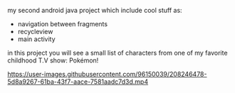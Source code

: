 my second android java project which include cool stuff as:
  - navigation between fragments
  - recycleview
  - main activity
  
  
  in this project you will see a small list of characters from one of my favorite childhood T.V show: Pokémon!


https://user-images.githubusercontent.com/96150039/208246478-5d8a9267-61ba-43f7-aace-7581aadc7d3d.mp4
